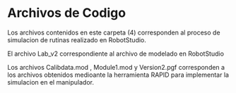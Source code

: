# Archivos de Codigo

Los archivos contenidos en este carpeta (4) corresponden al proceso de simulacion de rutinas realizado en RobotStudio.

El archivo Lab_v2 correspondiente al archivo de modelado en RobotStudio

Los archivos Calibdata.mod , Module1.mod y Version2.pgf corresponden a los archivos obtenidos medioante la herramienta RAPID para implementar la simulacion en el manipulador.
